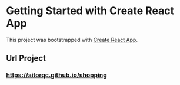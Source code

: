 # Getting Started with Create React App

This project was bootstrapped with [Create React App](https://github.com/facebook/create-react-app).

## Url Project

### https://aitorqc.github.io/shopping

